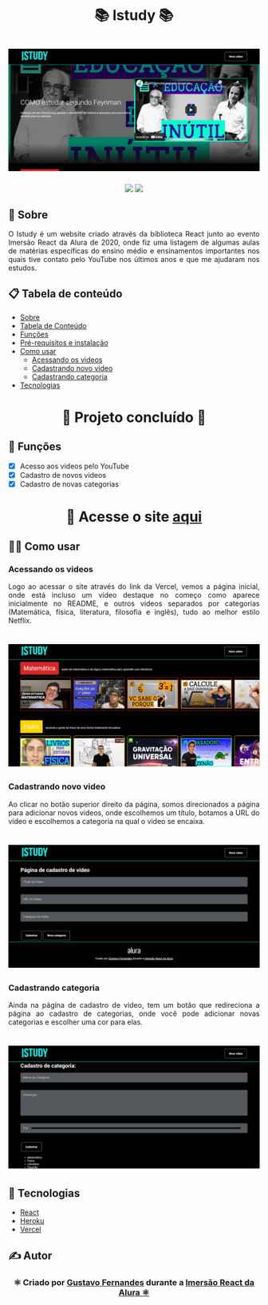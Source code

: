 <h1 align = "center">📚 Istudy 📚</h1>

<h1 align = "center">
<img alt= "" title= "" src="assets/banner/banner.png" />
</h1>

<p align = "center">
<img src="https://img.shields.io/static/v1?label=react&message=framework&color=blue&style=for-the-badge&logo=REACT"/>
<img src="https://img.shields.io/github/stars/gust-f/Istudy?style=for-the-badge"/>
</p>


## 📲 Sobre

<p align = "justify">O Istudy é um website criado através da biblioteca React junto ao evento Imersão React da Alura de 2020, onde fiz uma listagem de algumas aulas de matérias específicas do ensino médio e ensinamentos importantes nos quais tive contato pelo YouTube nos últimos anos e que me ajudaram nos estudos.</p>

## 📋 Tabela de conteúdo

   * [Sobre](https://github.com/gust-f/Istudy#-sobre)
   * [Tabela de Conteúdo](https://github.com/gust-f/Istudy#-tabela-de-conte%C3%BAdo)
   * [Funções](https://github.com/gust-f/Istudy#-fun%C3%A7%C3%B5es)
   * [Pré-requisitos e instalação]()
   * [Como usar](https://github.com/gust-f/Istudy#-como-usar)
     * [Acessando os videos](https://github.com/gust-f/Istudy#acessando-os-videos)
     * [Cadastrando novo video](https://github.com/gust-f/Istudy#cadastrando-novo-video)
     * [Cadastrando categoria](https://github.com/gust-f/Istudy#cadastrando-categoria)
   * [Tecnologias](https://github.com/gust-f/Istudy#-tecnologias)

<h1 align="center"> 
	🚧 Projeto concluído 🚧
</h1>

## 🧠 Funções

- [x] Acesso aos videos pelo YouTube
- [x] Cadastro de novos videos
- [x] Cadastro de novas categorias

<h1 align = "center">🔑 Acesse o site <a href = "https://istudy.vercel.app">aqui</a></h1>

## 👨‍💻 Como usar

### Acessando os videos

<p align = "justify">Logo ao acessar o site através do link da Vercel, vemos a página inicial, onde está incluso um vídeo destaque no começo como aparece inicialmente no README, e outros videos separados por categorias (Matemática, física, literatura, filosofia e inglês), tudo ao melhor estilo Netflix.</p>

<h1 align = "center">
<img alt= "" title= "" src="assets/image1.png" />
</h1>

### Cadastrando novo video

<p align = "justify">Ao clicar no botão superior direito da página, somos direcionados a página para adicionar novos videos, onde escolhemos um título, botamos a URL do vídeo e escolhemos a categoria na qual o video se encaixa.</p>

<h1 align = "center">
<img alt= "" title= "" src="assets/image2.png" />
</h1>

### Cadastrando categoria

<p align = "justify">Ainda na página de cadastro de video, tem um botão que redireciona a página ao cadastro de categorias, onde você pode adicionar novas categorias e escolher uma cor para elas.</p>

<h1 align = "center">
<img alt= "" title= "" src="assets/image3.png" />
</h1>

## 🔧 Tecnologias

- [React](https://pt-br.reactjs.org/)
- [Heroku](https://www.heroku.com/what)
- [Vercel](https://vercel.com/docs)

## ✍️ Autor

<h3 align = "center">
⚛️ Criado por <a href = "https://github.com/gust-f">Gustavo Fernandes</a> durante a <a href = "https://www.alura.com.br">Imersão React da Alura 
⚛️</a></h3>
